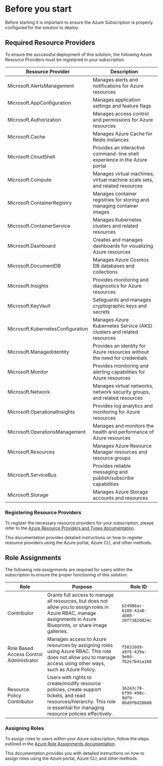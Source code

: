 # Before you start

Before starting it is important to ensure the Azure Subscription is properly configured for the solution to deploy.

## Required Resource Providers

To ensure the successful deployment of this solution, the following Azure Resource Providers must be registered in your subscription.

| Resource Provider                 | Description                                                                 |
|-----------------------------------|-----------------------------------------------------------------------------|
| Microsoft.AlertsManagement        | Manages alerts and notifications for Azure resources                        |
| Microsoft.AppConfiguration        | Manages application settings and feature flags                              |
| Microsoft.Authorization           | Manages access control and permissions for Azure resources                  |
| Microsoft.Cache                   | Manages Azure Cache for Redis instances                                     |
| Microsoft.CloudShell              | Provides an interactive command-line shell experience in the Azure portal   |
| Microsoft.Compute                 | Manages virtual machines, virtual machine scale sets, and related resources |
| Microsoft.ContainerRegistry       | Manages container registries for storing and managing container images      |
| Microsoft.ContainerService        | Manages Kubernetes clusters and related resources                           |
| Microsoft.Dashboard               | Creates and manages dashboards for visualizing Azure resources              |
| Microsoft.DocumentDB              | Manages Azure Cosmos DB databases and collections                           |
| Microsoft.Insights                | Provides monitoring and diagnostics for Azure resources                     |
| Microsoft.KeyVault                | Safeguards and manages cryptographic keys and secrets                       |
| Microsoft.KubernetesConfiguration | Manages Azure Kubernetes Service (AKS) clusters and related resources       |
| Microsoft.ManagedIdentity         | Provides an identity for Azure resources without the need for credentials   |
| Microsoft.Monitor                 | Provides monitoring and alerting capabilities for Azure resources           |
| Microsoft.Network                 | Manages virtual networks, network security groups, and related resources    |
| Microsoft.OperationalInsights     | Provides log analytics and monitoring for Azure resources                   |
| Microsoft.OperationsManagement    | Manages and monitors the health and performance of Azure resources          |
| Microsoft.Resources               | Manages Azure Resource Manager resources and resource groups                |
| Microsoft.ServiceBus              | Provides reliable messaging and publish/subscribe capabilities              |
| Microsoft.Storage                 | Manages Azure Storage accounts and resources                                |

### Registering Resource Providers

To register the necessary resource providers for your subscription, please refer to the [Azure Resource Providers and Types documentation](https://learn.microsoft.com/en-us/azure/azure-resource-manager/management/resource-providers-and-types).

This documentation provides detailed instructions on how to register resource providers using the Azure portal, Azure CLI, and other methods.

## Role Assignments

The following role assignments are required for users within the subscription to ensure the proper functioning of this solution:

| Role                          | Purpose                                                                                                  | Role ID                                          |
|-------------------------------|----------------------------------------------------------------------------------------------------------|--------------------------------------------------|
| Contributor                   | Grants full access to manage all resources, but does not allow you to assign roles in Azure RBAC, manage assignments in Azure Blueprints, or share image galleries. | `b24988ac-6180-42a0-ab88-20f7382dd24c`           |
| Role Based Access Control Administrator | Manages access to Azure resources by assigning roles using Azure RBAC. This role does not allow you to manage access using other ways, such as Azure Policy. | `f58310d9-a9f6-439a-9e8d-f62e7b41a168`           |
| Resource Policy Contributor   | Users with rights to create/modify resource policies, create support tickets, and read resources/hierarchy. This role is essential for managing resource policies effectively. | `36243c78-bf99-498c-9df9-86d9f8d28608`           |

### Assigning Roles

To assign roles to users within your Azure subscription, follow the steps outlined in the [Azure Role Assignments documentation](https://learn.microsoft.com/en-us/azure/role-based-access-control/role-assignments-steps).

This documentation provides you with detailed instructions on how to assign roles using the Azure portal, Azure CLI, and other methods.